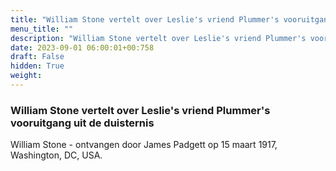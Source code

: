 ```yaml
---
title: "William Stone vertelt over Leslie's vriend Plummer's vooruitgang uit de duisternis"
menu_title: ""
description: "William Stone vertelt over Leslie's vriend Plummer's vooruitgang uit de duisternis"
date: 2023-09-01 06:00:01+00:758
draft: False
hidden: True
weight:
---
```

### William Stone vertelt over Leslie's vriend Plummer's vooruitgang uit de duisternis

William Stone - ontvangen door James Padgett op 15 maart 1917, Washington, DC, USA.
